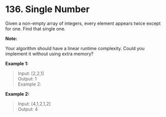 # 136. Single Number

Given a non-empty array of integers, every element appears twice except for one. Find that single one.  

**Note:**    

Your algorithm should have a linear runtime complexity. Could you implement it without using extra memory?  

**Example 1:**  

>Input: [2,2,1]  
>Output: 1  
>Example 2:  

**Example 2:**  

>Input: [4,1,2,1,2]  
>Output: 4  

